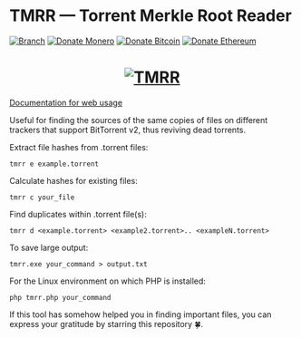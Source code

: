 # TMRR — Torrent Merkle Root Reader
[![Branch](https://img.shields.io/badge/Version-2.0g-green.svg)](https://github.com/kovalensky/tmrr/releases)
[![Donate Monero](https://img.shields.io/badge/Donate-Monero-FF6600.svg)](https://monero/wallet/837ooBb4LrdGKd2qbzEsjt4SgdG9oCLJgjozRCyszB474pNrEzAftYdPL8EA75h7NqP4Zxmp2ikR3eggLeWcViCMVJxYpQ8)
[![Donate Bitcoin](https://img.shields.io/badge/Bitcoin-f7931a.svg)](https://bitcoin/wallet/1GWxFbfqHcMR4FEKy2P1sayPkFByGKGwCK)
[![Donate Ethereum](https://img.shields.io/badge/Ethereum-8c8c8c.svg)](https://ethereum/wallet/0x58dC9585BE36e855bA30609909f7D4Ef11313ee1)
<h1 align="center">
  <a href="#">
    <img src="https://i6.imageban.ru/out/2023/04/24/c6a229386a585cb943405cf6cabe6e5c.gif" alt="TMRR">
  </a>
</h1>

[Documentation for web usage](https://github.com/kovalensky/tmrr/wiki/Web-usage)

Useful for finding the sources of the same copies of files on different trackers that support BitTorrent v2, thus reviving dead torrents.

Extract file hashes from .torrent files:
```
tmrr e example.torrent
```
Calculate hashes for existing files:
```
tmrr c your_file
```
Find duplicates within .torrent file(s):
```
tmrr d <example.torrent> <example2.torrent>.. <exampleN.torrent>
```
To save large output:
```
tmrr.exe your_command > output.txt
```
For the Linux environment on which PHP is installed:
```
php tmrr.php your_command
```

If this tool has somehow helped you in finding important files, you can express your gratitude by starring this repository 🍀.
